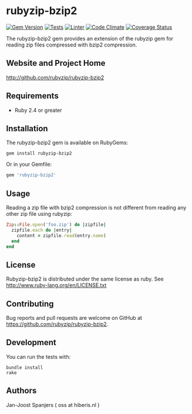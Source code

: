 # rubyzip-bzip2

[![Gem Version](https://badge.fury.io/rb/rubyzip-bzip2.svg)](http://badge.fury.io/rb/rubyzip-bzip2)
[![Tests](https://github.com/rubyzip/rubyzip-bzip2/actions/workflows/tests.yml/badge.svg)](https://github.com/rubyzip/rubyzip-bzip2/actions/workflows/tests.yml)
[![Linter](https://github.com/rubyzip/rubyzip-bzip2/actions/workflows/lint.yml/badge.svg)](https://github.com/rubyzip/rubyzip-bzip2/actions/workflows/lint.yml)
[![Code Climate](https://codeclimate.com/github/rubyzip/rubyzip-bzip2.svg)](https://codeclimate.com/github/rubyzip/rubyzip-bzip2)
[![Coverage Status](https://img.shields.io/coveralls/rubyzip/rubyzip-bzip2.svg)](https://coveralls.io/r/rubyzip/rubyzip-bzip2?branch=master)

The rubyzip-bzip2 gem provides an extension of the rubyzip gem for reading zip files
compressed with bzip2 compression.

## Website and Project Home
http://github.com/rubyzip/rubyzip-bzip2

## Requirements
- Ruby 2.4 or greater

## Installation
The rubyzip-bzip2 gem is available on RubyGems:

```
gem install rubyzip-bzip2
```

Or in your Gemfile:

```ruby
gem 'rubyzip-bzip2'
```

## Usage
Reading a zip file with bzip2 compression is not different from reading
any other zip file using rubyzip:

```ruby
Zip::File.open('foo.zip') do |zipfile|
  zipfile.each do |entry|
    content = zipfile.read(entry.name)
  end
end

```

## License
Rubyzip-bzip2 is distributed under the same license as ruby. See
http://www.ruby-lang.org/en/LICENSE.txt

## Contributing
Bug reports and pull requests are welcome on GitHub at https://github.com/rubyzip/rubyzip-bzip2.

## Development
You can run the tests with:

```
bundle install
rake
```

## Authors
Jan-Joost Spanjers ( oss at hiberis.nl )

